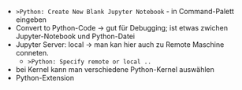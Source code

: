 * `>Python: Create New Blank Jupyter Notebook` - in Command-Palett eingeben
* Convert to Python-Code -> gut für Debugging; ist etwas zwichen Jupyter-Notebook und Python-Datei
* Jupyter Server: local -> man kan hier auch zu Remote Maschine conneten.
    * `>Python: Specify remote or local ..` 
* bei Kernel kann man verschiedene Python-Kernel auswählen
* Python-Extension